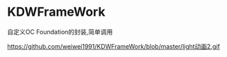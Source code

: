 # KDWFrameWork
自定义OC Foundation的封装,简单调用

https://github.com/weiwei1991/KDWFrameWork/blob/master/light动画2.gif
